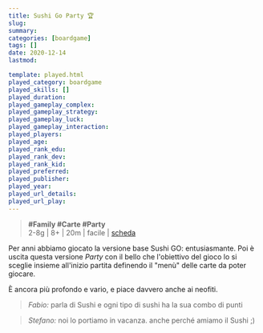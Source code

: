 ```yaml
---
title: Sushi Go Party 🏆
slug: 
summary: 
categories: [boardgame]
tags: []
date: 2020-12-14
lastmod: 

template: played.html
played_category: boardgame
played_skills: []
played_duration: 
played_gameplay_complex: 
played_gameplay_strategy: 
played_gameplay_luck: 
played_gameplay_interaction: 
played_players: 
played_age: 
played_rank_edu: 
played_rank_dev: 
played_rank_kid: 
played_preferred: 
played_publisher: 
played_year: 
played_url_details: 
played_url_play: 
---
```


> **#Family #Carte #Party**    
> 2-8g | 8+ | 20m | facile | [scheda](https://www.boardgamegeek.com/boardgame/192291/sushi-go-party)  

Per anni abbiamo giocato la versione base Sushi GO: entusiasmante.
Poi è uscita questa versione *Party* con il bello che l'obiettivo del gioco lo si sceglie insieme all'inizio partita definendo il "menù" delle carte da poter giocare.

È ancora più profondo e vario, e piace davvero anche ai neofiti. 

> *Fabio:*
> parla di Sushi e ogni tipo di sushi ha la sua combo di punti

> *Stefano:*
> noi lo portiamo in vacanza. anche perché amiamo il Sushi ;)


